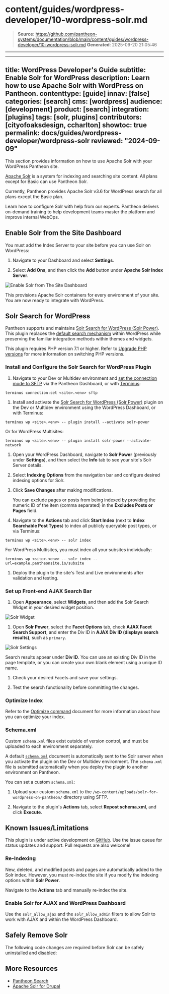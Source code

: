 # content/guides/wordpress-developer/10-wordpress-solr.md

> **Source**: https://github.com/pantheon-systems/documentation/blob/main/content/guides/wordpress-developer/10-wordpress-solr.md
> **Generated**: 2025-09-20 21:05:46

---

---
title: WordPress Developer's Guide
subtitle: Enable Solr for WordPress
description: Learn how to use Apache Solr with WordPress on Pantheon.
contenttype: [guide]
innav: [false]
categories: [search]
cms: [wordpress]
audience: [development]
product: [search]
integration: [plugins]
tags: [solr, plugins]
contributors: [cityofoaksdesign, ccharlton]
showtoc: true
permalink: docs/guides/wordpress-developer/wordpress-solr
reviewed: "2024-09-09"
---

This section provides information on how to use Apache Solr with your WordPress Pantheon site.

[Apache Solr](/solr) is a system for indexing and searching site content. All plans except for Basic can use Pantheon Solr.

Currently, Pantheon provides Apache Solr v3.6 for WordPress search for all plans except the Basic plan.

<Enablement title="Get WebOps Training" link="https://pantheon.io/learn-pantheon?docs">

Learn how to configure Solr with help from our experts. Pantheon delivers on-demand training to help development teams master the platform and improve internal WebOps.

</Enablement>

## Enable Solr from the Site Dashboard

You must add the Index Server to your site before you can use Solr on WordPress:

1. Navigate to your Dashboard and select **Settings**.

1. Select **Add Ons**, and then click the **Add** button under **Apache Solr Index Server**.

![Enable Solr from The Site Dashboard](../../../images/dashboard/new-dashboard/2024/settings-addons-solr.png)

This provisions Apache Solr containers for every environment of your site. You are now ready to integrate with WordPress.

## Solr Search for WordPress

Pantheon supports and maintains [Solr Search for WordPress (Solr Power)](https://wordpress.org/plugins/solr-power/). This plugin replaces the [default search mechanism](https://codex.wordpress.org/Class_Reference/WP_Query#Search_Parameter) within WordPress while preserving the familiar integration methods within themes and widgets.

This plugin requires PHP version 7.1 or higher. Refer to [Upgrade PHP versions](/guides/php/php-versions) for more information on switching PHP versions.

### Install and Configure the Solr Search for WordPress Plugin

1. Navigate to your Dev or Multidev environment and [set the connection mode to SFTP](/guides/sftp) via the Pantheon Dashboard, or with [Terminus](/terminus):

 ```bash{promptUser: user}
 terminus connection:set <site>.<env> sftp
 ```

1. Install and activate the [Solr Search for WordPress (Solr Power)](https://wordpress.org/plugins/solr-power/) plugin on the Dev or Multidev environment using the WordPress Dashboard, or with Terminus:

 ```bash{promptUser: user}
 terminus wp <site>.<env> -- plugin install --activate solr-power
 ```

 Or for WordPress Multisites:

 ```bash{promptUser: user}
 terminus wp <site>.<env> -- plugin install solr-power --activate-network
 ```

1. Open your WordPress Dashboard, navigate to **Solr Power** (previously under **Settings**), and then select the **Info** tab to see your site's Solr Server details.

1. Select **Indexing Options** from the navigation bar and configure desired indexing options for Solr.

1. Click **Save Changes** after making modifications.

   <Alert title="Note" type="info">

   You can exclude pages or posts from being indexed by providing the numeric ID of the item (comma separated) in the **Excludes Posts or Pages** field.

   </Alert>

1. Navigate to the **Actions** tab and click **Start Index** (next to **Index Searchable Post Types**) to index all publicly queryable post types, or via Terminus:

 ```bash{promptUser: user}
 terminus wp <site>.<env> -- solr index
 ```

 For WordPress Multisites, you must index all your subsites individually:

 ```bash{promptUser: user}
 terminus wp <site>.<env> -- solr index --url=example.pantheonsite.io/subsite
 ```

1. Deploy the plugin to the site's Test and Live environments after validation and testing.

### Set up Front-end AJAX Search Bar

1. Open **Appearance**, select **Widgets**, and then add the Solr Search Widget in your desired widget position.

  ![Solr Widget](../../../images/add-solr-widget.png)

1. Open **Solr Power**, select the **Facet Options** tab, check **AJAX Facet Search Support**, and enter the Div ID in **AJAX Div ID (displays search results)**, such as `primary`.

  ![Solr Settings](../../../images/solr-widget-settings.png)

   Search results appear under **Div ID**. You can use an existing Div ID in the page template, or you can create your own blank element using a unique ID name.

1. Check your desired Facets and save your settings.

1. Test the search functionality before committing the changes.

### Optimize Index

Refer to the [Optimize command](https://solarium.readthedocs.io/en/stable/queries/update-query/building-an-update-query/optimize-command/) document for more information about how you can optimize your index.

### Schema.xml

<Alert title="Note" type="info">

Custom `schema.xml` files exist outside of version control, and must be uploaded to each environment separately.

</Alert>

A default [`schema.xml`](https://github.com/pantheon-systems/solr-power/blob/master/schema.xml) document is automatically sent to the Solr server when you activate the plugin on the Dev or Multidev environment. The `schema.xml` file is submitted automatically when you deploy the plugin to another environment on Pantheon.

You can set a custom `schema.xml`:

1. Upload your custom `schema.xml` to the `/wp-content/uploads/solr-for-wordpress-on-pantheon/` directory using SFTP.

1. Navigate to the plugin's **Actions** tab, select **Repost schema.xml**, and click **Execute**.

## Known Issues/Limitations

This plugin is under active development on [GitHub](https://github.com/pantheon-systems/solr-power). Use the issue queue for status updates and support. Pull requests are also welcome!

### Re-Indexing

New, deleted, and modified posts and pages are automatically added to the Solr index. However, you must re-index the site if you modify the indexing options within **Solr Power**.

Navigate to the **Actions** tab and manually re-index the site.

### Enable Solr for AJAX and WordPress Dashboard

Use the `solr_allow_ajax` and the `solr_allow_admin` filters to allow Solr to work with AJAX and within the WordPress Dashboard.

## Safely Remove Solr

The following code changes are required before Solr can be safely uninstalled and disabled:

<Partial file="remove-addons/wp-solr.md" />

## More Resources

- [Pantheon Search](/solr)
- [Apache Solr for Drupal](/guides/solr-drupal/solr-drupal)
